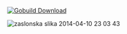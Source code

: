 [![Gobuild Download](http://gobuild.io/badge/github.com/dz0ny/podcaster/download.png)](http://gobuild.io/github.com/dz0ny/podcaster)


![zaslonska slika 2014-04-10 23 03 43](https://cloud.githubusercontent.com/assets/239513/2700088/2967c0c8-c40f-11e3-8ed2-468ab816129d.png)
